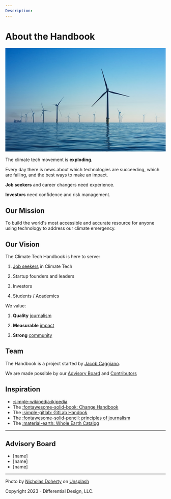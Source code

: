 ```yaml
---
Description:
---
```


# About the Handbook

![Offshore Wind Farm](../img/offshore-wind-farm.jpg)

The climate tech movement is **exploding**.

Every day there is news about which technologies are succeeding, which are failing, and the best ways to make an impact.

**Job seekers** and career changers need experience.

**Investors** need confidence and risk management.


## Our Mission

To build the world's most accessible and accurate resource for anyone using technology to address our climate emergency.


## Our Vision

The Climate Tech Handbook is here to serve:

1. [Job seekers](../career-guide) in Climate Tech

2. Startup founders and leaders

3. Investors

4. Students / Academics


We value:

1) **Quality** [journalism](../contribute/#quality-journalism)

2) **Measurable** [impact](../contribute/#measurable-impact)

3) **Strong** [community](../contribute/#strong-community)



## Team

The Handbook is a project started by [Jacob Caggiano](https://jacobcaggiano.com).

We are made possible by our [Advisory Board](#advisory-board) and [Contributors](../contribute)


## Inspiration

* [:simple-wikipedia:ikipedia](https://wikipedia.org)
* The [:fontawesome-solid-book: Change Handbook](https://www.bkconnection.com/books/title/the-change-handbook)
* The [:simple-gitlab: GitLab Handook](https://about.gitlab.com/handbook/)
* The [:fontawesome-solid-pencil: principles of journalism](https://journalistsresource.org/home/principles-of-journalism/)
* The [:material-earth: Whole Earth Catalog](https://en.wikipedia.org/wiki/Whole_Earth_Catalog)

---

## Advisory Board

 - [name]
 - [name]
 - [name]

---

Photo by <a href="https://unsplash.com/@nrdoherty?utm_source=unsplash&utm_medium=referral&utm_content=creditCopyText">Nicholas Doherty</a> on <a href="https://unsplash.com/photos/pONBhDyOFoM?utm_source=unsplash&utm_medium=referral&utm_content=creditCopyText">Unsplash</a>

Copyright 2023 - Differential Design, LLC.